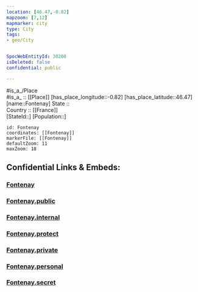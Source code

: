 ```yaml
---
location: [46.47,-0.82] 
mapzoom: [7,12] 
mapmarker: city 
type: City
tags:
- geo/City


SpocWebEntityId: 30208
isDeleted: false
confidential: public

---
```

#is_a_/Place  
#is_a_ :: [[Place]] 
[has_place_longitude::-0.82] 
[has_place_latitude::46.47] 
[name::Fontenay] 
State ::  
Country :: [[France]]  
[StateId::] 
[Population::] 



```leaflet
id: Fontenay
coordinates: [[Fontenay]] 
markerFile: [[Fontenay]] 
defaultZoom: 11 
maxZoom: 18
```


## Confidential Links & Embeds: 

### [Fontenay](/_Standards/Earth/Continent/Europe/Europe~West/France/regions~France/Pays_de_la_Loire/departments~Pays_de_la_Loire/Vendée/communes~Vendée/Fontenay-le-Comte/cities~Fontenay-le-Comte/Fontenay.md) 

### [Fontenay.public](/_public/Earth/Continent/Europe/Europe~West/France/regions~France/Pays_de_la_Loire/departments~Pays_de_la_Loire/Vendée/communes~Vendée/Fontenay-le-Comte/cities~Fontenay-le-Comte/Fontenay.public.md) 

### [Fontenay.internal](/_internal/Earth/Continent/Europe/Europe~West/France/regions~France/Pays_de_la_Loire/departments~Pays_de_la_Loire/Vendée/communes~Vendée/Fontenay-le-Comte/cities~Fontenay-le-Comte/Fontenay.internal.md) 

### [Fontenay.protect](/_protect/Earth/Continent/Europe/Europe~West/France/regions~France/Pays_de_la_Loire/departments~Pays_de_la_Loire/Vendée/communes~Vendée/Fontenay-le-Comte/cities~Fontenay-le-Comte/Fontenay.protect.md) 

### [Fontenay.private](/_private/Earth/Continent/Europe/Europe~West/France/regions~France/Pays_de_la_Loire/departments~Pays_de_la_Loire/Vendée/communes~Vendée/Fontenay-le-Comte/cities~Fontenay-le-Comte/Fontenay.private.md) 

### [Fontenay.personal](/_personal/Earth/Continent/Europe/Europe~West/France/regions~France/Pays_de_la_Loire/departments~Pays_de_la_Loire/Vendée/communes~Vendée/Fontenay-le-Comte/cities~Fontenay-le-Comte/Fontenay.personal.md) 

### [Fontenay.secret](/_secret/Earth/Continent/Europe/Europe~West/France/regions~France/Pays_de_la_Loire/departments~Pays_de_la_Loire/Vendée/communes~Vendée/Fontenay-le-Comte/cities~Fontenay-le-Comte/Fontenay.secret.md)

